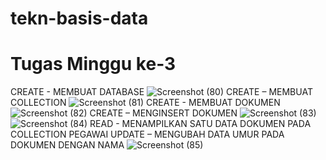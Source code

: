 # tekn-basis-data
# Tugas Minggu ke-3
CREATE - MEMBUAT DATABASE
![Screenshot (80)](Screenshot(80).png)
CREATE – MEMBUAT COLLECTION
![Screenshot (81)](Screenshot(81).png)
CREATE - MEMBUAT DOKUMEN
![Screenshot (82)](Screenshot(82).png)
CREATE – MENGINSERT DOKUMEN
![Screenshot (83)](Screenshot(83).png)
![Screenshot (84)](Screenshot(84).png)
READ - MENAMPILKAN SATU DATA DOKUMEN PADA COLLECTION PEGAWAI
UPDATE – MENGUBAH DATA UMUR PADA DOKUMEN DENGAN NAMA
![Screenshot (85)](Screenshot(85).png)